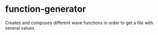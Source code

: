 # function-generator
Creates and composes different wave functions in order to get a file with several values
